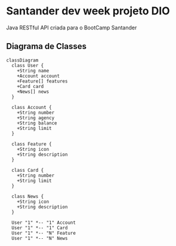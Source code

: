 # Santander dev week projeto DIO
Java RESTful API criada para o BootCamp Santander 

## Diagrama de Classes 

```mermaid
classDiagram
  class User {
    +String name
    +Account account
    +Feature[] features
    +Card card
    +News[] news 
  }

  class Account {
    +String number
    +String agency
    +String balance
    +String limit
  }

  class Feature {
    +String icon
    +String description
  }

  class Card {
    +String number
    +String limit
  }

  class News {
    +String icon
    +String description
  }

  User "1" *-- "1" Account
  User "1" *-- "1" Card
  User "1" *-- "N" Feature
  User "1" *-- "N" News
```
